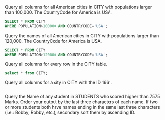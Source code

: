 Query all columns for all American cities in CITY with populations larger than 100,000. The CountryCode for America is USA. 
```SQL
SELECT * FROM CITY 
WHERE POPULATION>100000 AND COUNTRYCODE='USA';
```

Query the names of all American cities in CITY with populations larger than 120,000. The CountryCode for America is USA. 
```SQL
SELECT * FROM CITY 
WHERE POPULATION>120000 AND COUNTRYCODE='USA';
```

Query all columns for every row in the CITY table.
```sql
select * from CITY;
```

Query all columns for a city in CITY with the ID 1661.
```sql
```

Query the Name of any student in STUDENTS who scored higher than 7575 Marks. Order your output by the last three characters of each name. If two or more students both have names ending in the same last three characters (i.e.: Bobby, Robby, etc.), secondary sort them by ascending ID.
```sql

```
